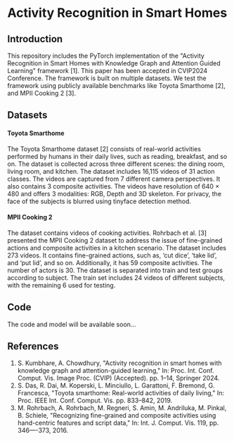 # Activity Recognition in Smart Homes

## Introduction
This repository includes the PyTorch implementation of the "Activity Recognition in Smart Homes with Knowledge Graph and Attention Guided Learning" framework [1]. This paper has been accepted in CVIP2024 Conference. The framework is built on multiple datasets. We test the framework using publicly available benchmarks like Toyota Smarthome [2], and MPII Cooking 2 [3].

## Datasets
#### Toyota Smarthome
The Toyota Smarthome dataset [2] consists of real-world activities performed by humans in their daily lives, such as reading, breakfast, and so on. The dataset is collected across three different scenes: the dining room, living room, and kitchen. The dataset includes 16,115 videos of 31 action classes. The videos are captured from 7 different camera perspectives. It also contains 3 composite activities. The videos have resolution of 640 × 480 and offers 3 modalities: RGB, Depth and 3D skeleton. For privacy, the face of the subjects is blurred using tinyface detection method.

#### MPII Cooking 2
The dataset contains videos of cooking activities. Rohrbach et al. [3] presented the MPII Cooking 2 dataset to address the issue of fine-grained actions and composite activities in a kitchen scenario. The dataset includes 273 videos. It contains fine-grained actions, such as, ‘cut dice’, ‘take lid’, and ‘put lid’, and so on. Additionally, it has 59 composite activities. The number of actors is 30. The dataset is separated into train and test groups according to subject. The train set includes 24 videos of different subjects, with the remaining 6 used for testing.

## Code
The code and model will be available soon...

## References
1. S. Kumbhare, A. Chowdhury, "Activity recognition in smart homes with knowledge graph and attention-guided learning," In: Proc. Int. Conf. Comput. Vis. Image Proc. (CVIP) (Accepted). pp. 1–14, Springer 2024.
2. S. Das, R. Dai, M. Koperski, L. Minciullo, L. Garattoni, F. Bremond, G. Francesca, "Toyota smarthome: Real-world activities of daily living," In: Proc. IEEE Int. Conf. Comput. Vis. pp. 833–842, 2019.
3. M. Rohrbach, A. Rohrbach, M. Regneri, S. Amin, M. Andriluka, M. Pinkal, B. Schiele, "Recognizing fine-grained and composite activities using hand-centric features and script data," In: Int. J. Comput. Vis. 119, pp. 346—-373, 2016.
